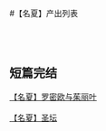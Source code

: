 #【名夏】产出列表
<br></br>
<br></br>
## 短篇完结
[【名夏】罗密欧与茱丽叶](romeo_juliet.md)
<br></br>
[【名夏】圣坛](altar.md)
<br></br>
